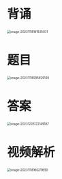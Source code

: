 # 背诵

<img src="https://cvp.oss-cn-shanghai.aliyuncs.com/picgo/202311181815110.png" alt="image-20231118181535031" style="zoom:50%;" />



# 题目

<img src="https://cvp.oss-cn-shanghai.aliyuncs.com/picgo/202311180958269.png" alt="image-20231118095829145" style="zoom:50%;" />



# 答案

<img src="https://cvp.oss-cn-shanghai.aliyuncs.com/picgo/202312051721342.png" alt="image-20231205172149187" style="zoom:50%;" />



# 视频解析

<img src="https://cvp.oss-cn-shanghai.aliyuncs.com/picgo/202311181602004.png" alt="image-20231118160211650" style="zoom:50%;" />



